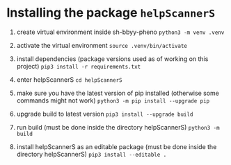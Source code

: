 # Installing the package `helpScannerS`

1. create virtual environment inside sh-bbyy-pheno
`python3 -m venv .venv`

2. activate the virtual environment
`source .venv/bin/activate`

3. install dependencies (package versions used as of working on this project)
`pip3 install -r requirements.txt`

4. enter helpScannerS
`cd helpScannerS`

5. make sure you have the latest version of pip installed (otherwise some commands
might not work)
`python3 -m pip install --upgrade pip`

6. upgrade build to latest version
`pip3 install --upgrade build`

7. run build (must be done inside the directory helpScannerS)
`python3 -m build`

8. install helpScannerS as an editable package (must be done inside the directory
helpScannerS)
`pip3 install --editable .`
